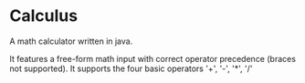 # Calculus
A math calculator written in java.

It features a free-form math input with correct operator precedence (braces not supported).
It supports the four basic operators '+', '-', '*', '/'
